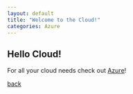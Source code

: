 ```yaml
---
layout: default
title: "Welcome to the Cloud!"
categories: Azure 
---
```


## Hello Cloud!

For all your cloud needs check out [Azure](https://azure.microsoft.com)!

[back](./)